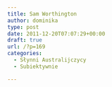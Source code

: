 ```yaml
---
title: Sam Worthington
author: dominika
type: post
date: 2011-12-20T07:07:29+00:00
draft: true
url: /?p=169
categories:
  - Słynni Australijczycy
  - Subiektywnie

---
```

